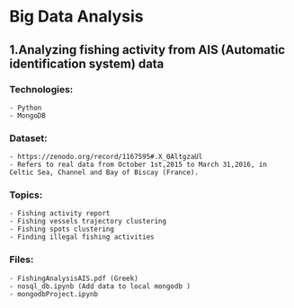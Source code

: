 # Big Data Analysis #


## 1.Analyzing fishing activity from AIS (Automatic identification system) data ##
  
  ### Technologies: ###
    - Python
    - MongoDB
    
  ### Dataset: ###
    - https://zenodo.org/record/1167595#.X_0AltgzaUl
    - Refers to real data from October 1st,2015 to March 31,2016, in Celtic Sea, Channel and Bay of Biscay (France).
    
  ### Topics: ###
    - Fishing activity report
    - Fishing vessels trajectory clustering
    - Fishing spots clustering
    - Finding illegal fishing activities
    
  ### Files: ###
    - FishingAnalysisAIS.pdf (Greek)
    - nosql_db.ipynb (Add data to local mongodb )
    - mongodbProject.ipynb 
